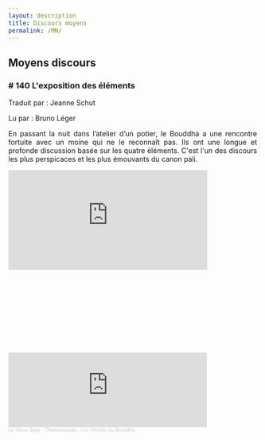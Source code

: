 ```yaml
---
layout: description
title: Discours moyens
permalink: /MN/
---
```


## Moyens discours

### # 140 L'exposition des éléments

Traduit par : Jeanne Schut

Lu par : Bruno Léger

<div style="text-align: center;">
<div style="max-width:500px;">
<p style="text-align: justify">
En passant la nuit dans l’atelier d’un potier, le Bouddha a une rencontre fortuite avec un moine qui ne le reconnaît pas. Ils ont une longue et profonde discussion basée sur les quatre éléments. C'est l'un des discours les plus perspicaces et les plus émouvants du canon pali.
</p>
</div>
</div>

<iframe
  frameborder="0"
  width="400"
  height="200"
  allowtransparency="true" 
  style="background-color: #222;" 
  src="https://drive.google.com/file/d/1wDtie99mj8k1Mbhn_FdVLkHaxnZ23RDN/preview">
</iframe>

<iframe width="100%" height="166" scrolling="no" frameborder="no" allow="autoplay
  src="https://w.soundcloud.com/player/?url=https%3A//api.soundcloud.com/tracks/951884170">
</iframe>

<iframe width="399" height="150" scrolling="no" frameborder="no" allow="autoplay" src="https://w.soundcloud.com/player/?url=https%3A//api.soundcloud.com/tracks/951884170&color=%23c9c9c9&auto_play=false&hide_related=false&show_comments=true&show_user=true&show_reposts=false&show_teaser=true"></iframe><div style="font-size: 10px; color: #cccccc;line-break: anywhere;word-break: normal;overflow: hidden;white-space: nowrap;text-overflow: ellipsis; font-family: Interstate,Lucida Grande,Lucida Sans Unicode,Lucida Sans,Garuda,Verdana,Tahoma,sans-serif;font-weight: 100;"><a href="https://soundcloud.com/bruno-leger-999797465" title="Le Vieux Sage" target="_blank" style="color: #cccccc; text-decoration: none;">Le Vieux Sage</a> · <a href="https://soundcloud.com/bruno-leger-999797465/dhammapada-les-versets-du-bouddha" title="Dhammapada - Les Versets du Bouddha" target="_blank" style="color: #cccccc; text-decoration: none;">Dhammapada - Les Versets du Bouddha</a></div>

